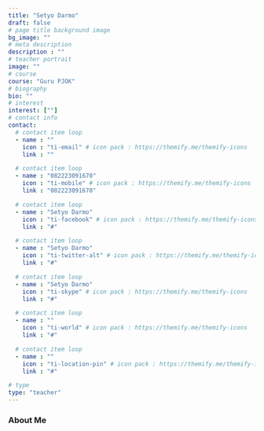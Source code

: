 ```yaml
---
title: "Setyo Darmo"
draft: false
# page title background image
bg_image: ""
# meta description
description : ""
# teacher portrait
image: ""
# course
course: "Guru PJOK"
# biography
bio: ""
# interest
interest: [""]
# contact info
contact:
  # contact item loop
  - name : ""
    icon : "ti-email" # icon pack : https://themify.me/themify-icons
    link : ""

  # contact item loop
  - name : "082223091670"
    icon : "ti-mobile" # icon pack : https://themify.me/themify-icons
    link : "082223091670"

  # contact item loop
  - name : "Setyo Darmo"
    icon : "ti-facebook" # icon pack : https://themify.me/themify-icons
    link : "#"

  # contact item loop
  - name : "Setyo Darmo"
    icon : "ti-twitter-alt" # icon pack : https://themify.me/themify-icons
    link : "#"

  # contact item loop
  - name : "Setyo Darmo"
    icon : "ti-skype" # icon pack : https://themify.me/themify-icons
    link : "#"

  # contact item loop
  - name : ""
    icon : "ti-world" # icon pack : https://themify.me/themify-icons
    link : "#"

  # contact item loop
  - name : ""
    icon : "ti-location-pin" # icon pack : https://themify.me/themify-icons
    link : "#"

# type
type: "teacher"
---
```


### About Me

